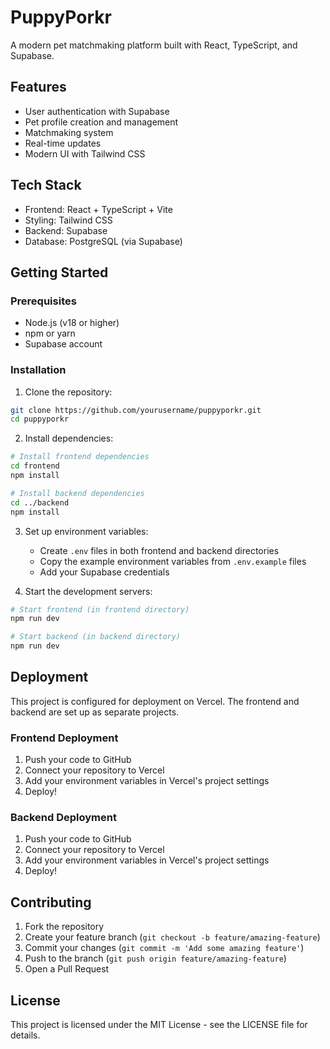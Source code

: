 # PuppyPorkr

A modern pet matchmaking platform built with React, TypeScript, and Supabase.

## Features

- User authentication with Supabase
- Pet profile creation and management
- Matchmaking system
- Real-time updates
- Modern UI with Tailwind CSS

## Tech Stack

- Frontend: React + TypeScript + Vite
- Styling: Tailwind CSS
- Backend: Supabase
- Database: PostgreSQL (via Supabase)

## Getting Started

### Prerequisites

- Node.js (v18 or higher)
- npm or yarn
- Supabase account

### Installation

1. Clone the repository:
```bash
git clone https://github.com/yourusername/puppyporkr.git
cd puppyporkr
```

2. Install dependencies:
```bash
# Install frontend dependencies
cd frontend
npm install

# Install backend dependencies
cd ../backend
npm install
```

3. Set up environment variables:
   - Create `.env` files in both frontend and backend directories
   - Copy the example environment variables from `.env.example` files
   - Add your Supabase credentials

4. Start the development servers:
```bash
# Start frontend (in frontend directory)
npm run dev

# Start backend (in backend directory)
npm run dev
```

## Deployment

This project is configured for deployment on Vercel. The frontend and backend are set up as separate projects.

### Frontend Deployment

1. Push your code to GitHub
2. Connect your repository to Vercel
3. Add your environment variables in Vercel's project settings
4. Deploy!

### Backend Deployment

1. Push your code to GitHub
2. Connect your repository to Vercel
3. Add your environment variables in Vercel's project settings
4. Deploy!

## Contributing

1. Fork the repository
2. Create your feature branch (`git checkout -b feature/amazing-feature`)
3. Commit your changes (`git commit -m 'Add some amazing feature'`)
4. Push to the branch (`git push origin feature/amazing-feature`)
5. Open a Pull Request

## License

This project is licensed under the MIT License - see the LICENSE file for details. 